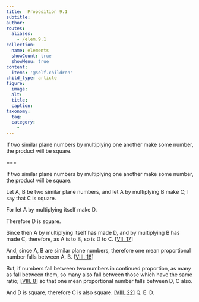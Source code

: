```yaml
---
title:  Proposition 9.1
subtitle: 
author:
routes:
  aliases:
    - /elem.9.1
collection:
  name: elements
  showCount: true
  showMenu: true
content:
  items: '@self.children'
child_type: article
figure:
  image:
  alt:
  title:
  caption:
taxonomy:
  tag:
  category:
    - 
---
```


<p>
       <hi rend="ital">If two similar plane numbers by multiplying one another make some number, the product will be square.</hi>
      </p>

===

<p>
       <span class="ital">If two similar plane numbers by multiplying one another make some number, the product will be square.</span>
      </p>

<p>Let <span class="ital">A</span>, <span class="ital">B</span> be two similar plane numbers, and let <span class="ital">A</span> by multiplying <span class="ital">B</span> make <span class="ital">C</span>; I say that <span class="ital">C</span> is square. </p>

<p>For let <span class="ital">A</span> by multiplying itself make <span class="ital">D</span>. 
      </p>

<p>Therefore <span class="ital">D</span> is square. </p>

<p>Since then <span class="ital">A</span> by multiplying itself has made <span class="ital">D</span>, and by multiplying <span class="ital">B</span> has made <span class="ital">C</span>, therefore, as <span class="ital">A</span> is to <span class="ital">B</span>, so is <span class="ital">D</span> to <span class="ital">C</span>. [<a href="/elem.7.17">VII. 17</a>] </p>

<p>And, since <span class="ital">A</span>, <span class="ital">B</span> are similar plane numbers, therefore one mean proportional number falls between <span class="ital">A</span>, <span class="ital">B</span>. [<a href="/elem.8.18">VIII. 18</a>] </p>

<p>But, if numbers fall between two numbers in continued proportion, as many as fall between them, so many also fall between those which have the same ratio; [<a href="/elem.8.8">VIII. 8</a>] so that one mean proportional number falls between <span class="ital">D</span>, <span class="ital">C</span> also. </p>

<p>And <span class="ital">D</span> is square; therefore <span class="ital">C</span> is also square. [<a href="/elem.8.22">VIII. 22</a>] Q. E. D.</p>
